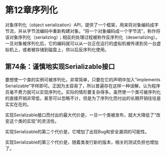 # 第12章序列化

对象序列化（object serialization）API，提供了一个框架，用来将对象编码成字节流，并从字节流编码中重新构建对象。“将一个对象编码成一个字节流”，称作将该对象序列化（serializing）；相反的处理过程被称作反序列化（deserializing）。一旦对象被序列化后，它的编码就可以从一台正在运行的虚拟机被传递到另一台虚拟机上，或者被存储到磁盘上，供以后反序列化使用。

## 第74条：谨慎地实现Serializable接口

要想使一个类的实例可被序列化，非常简单，只要在它的声明中加入“implements Serializable”字样即可。正因为太容易了，所以普遍存在这样一种误解，认为程序员毫不费力就可以实现序列化。实际的情形要复杂得多。虽然使一个类可被序列化的直接开销非常低，甚至可以忽略不计，但是为了序列化而付出的长期开销往往是实实在在的。

实现Serializable接口而付出的最大代价是，一旦一个类被发布，就大大降低了“改变这个类的实现”的灵活性。

实现Serializable的第二个代价是，它增加了出现Bug和安全漏洞的可能性。

实现Serializable的第三个代价是，随着类发行新的版本，相关的测试负担也增加了。

